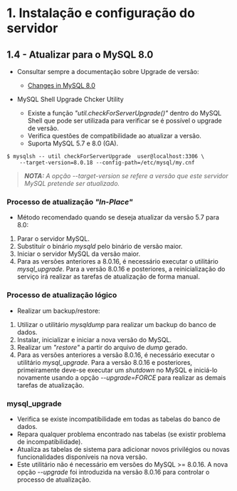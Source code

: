 # 1. Instalação e configuração do servidor

## 1.4 - Atualizar para o MySQL 8.0

- Consultar sempre a documentação sobre Upgrade de versão:
    - [Changes in MySQL 8.0](https://dev.mysql.com/doc/refman/8.0/en/upgrading-from-previous-series.html)

- MySQL Shell Upgrade Chcker Utility
    - Existe a função _"util.checkForServerUpgrade()"_ dentro do MySQL Shell que pode ser utilizada para verificar se é possível o upgrade de versão.
    - Verifica questões de compatibilidade ao atualizar a versão.
    - Suporta MySQL 5.7 e 8.0 (GA).

```
$ mysqlsh -- util checkForServerUpgrade  user@localhost:3306 \
    --target-version=8.0.18 --config-path=/etc/mysql/my.cnf
```

>_**__NOTA:__** A opção --target-version se refere a versão que este servidor MySQL pretende ser atualizado._

### Processo de atualização _"In-Place"_

- Método recomendado quando se deseja atualizar da versão 5.7 para  8.0:

1. Parar o servidor MySQL.
2. Substituír o binário _mysqld_ pelo binário de versão maior.
3. Iniciar o servidor MySQL da versão maior.
4. Para as versões anteriores a 8.0.16, é necessário executar o utilitário *mysql_upgrade*. Para a versão 8.0.16 e posteriores, a reinicialização do serviço irá realizar as tarefas de atualização de forma manual.

### Processo de atualização lógico

- Realizar um backup/restore:

1. Utilizar o utilitário _mysqldump_ para realizar um backup do banco de dados.
2. Instalar, inicializar e iniciar a nova versão do MySQL.
3. Realizar um _"restore"_ a partir do arquivo de _dump_ gerado.
4. Para as versões anteriores a versão 8.0.16, é necessário executar o utilitário *mysql_upgrade*. Para a versão 8.0.16 e posteriores, primeiramente deve-se executar um _shutdown_ no MySQL e iniciá-lo novamente usando a opção _--upgrade=FORCE_ para realizar as demais tarefas de atualização.

### mysql_upgrade

- Verifica se existe incompatibilidade em todas as tabelas do banco de dados.
- Repara qualquer problema encontrado nas tabelas (se existir problema de incompatibilidade).
- Atualiza as tabelas de sistema para adicionar novos privilégios ou novas funcionalidades disponíveis na nova versão.
- Este utilitário não é necessário em versões do MySQL >= 8.0.16. A nova opção _--upgrade_ foi introduzida na versão 8.0.16 para controlar o processo de atualização.